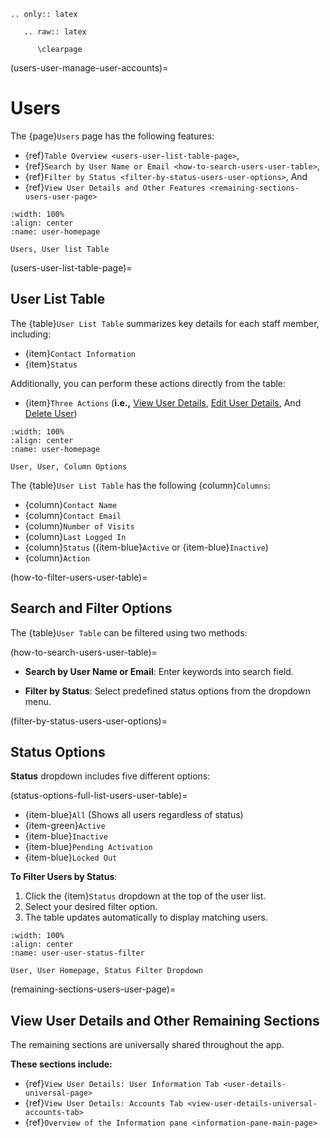 ```{eval-rst}
.. only:: latex

   .. raw:: latex

      \clearpage
```

(users-user-manage-user-accounts)=
# Users

The {page}`Users` page has the following features:

- {ref}`Table Overview <users-user-list-table-page>`,
- {ref}`Search by User Name or Email <how-to-search-users-user-table>`,
- {ref}`Filter by Status <filter-by-status-users-user-options>`, And
- {ref}`View User Details and Other Features <remaining-sections-users-user-page>`

```{lazyfigure} ../../_static/solo_app/User/Users/user-user-homepage.webp
:width: 100%
:align: center
:name: user-homepage

Users, User list Table
```

(users-user-list-table-page)=
## User List Table

The {table}`User List Table` summarizes key details for each staff member, including:

- {item}`Contact Information`
- {item}`Status`

Additionally, you can perform these actions directly from the table:

- {item}`Three Actions` (**i.e.,** [View User Details](#user-details-universal-page), [Edit User Details](#edit-permissions-universal), And [Delete User](#delete-user-universal)) 

```{lazyfigure} ../../_static/solo_app/User/Users/user-user-column-options.webp
:width: 100%
:align: center
:name: user-homepage

User, User, Column Options
```

The {table}`User List Table` has the following {column}`Columns`:

- {column}`Contact Name`
- {column}`Contact Email`
- {column}`Number of Visits`
- {column}`Last Logged In`
- {column}`Status` ({item-blue}`Active` or {item-blue}`Inactive`)
- {column}`Action`

(how-to-filter-users-user-table)=
## Search and Filter Options

The {table}`User Table` can be filtered using two methods:

(how-to-search-users-user-table)=
- **Search by User Name or Email**: Enter keywords into search field.

- **Filter by Status**: Select predefined status options from the dropdown menu.

(filter-by-status-users-user-options)=
## Status Options

**Status** dropdown includes five different options:

(status-options-full-list-users-user-table)=

- {item-blue}`All` (Shows all users regardless of status)
- {item-green}`Active`
- {item-blue}`Inactive`
- {item-blue}`Pending Activation`
- {item-blue}`Locked Out`

**To Filter Users by Status**:

1. Click the {item}`Status` dropdown at the top of the user list.
2. Select your desired filter option.
3. The table updates automatically to display matching users.


```{lazyfigure} ../../_static/solo_app/User/Users/user-user-status-filter.webp
:width: 100%
:align: center
:name: user-user-status-filter

User, User Homepage, Status Filter Dropdown
```

(remaining-sections-users-user-page)=
## View User Details and Other Remaining Sections

The remaining sections are universally shared throughout the app. 

**These sections include:**

- {ref}`View User Details: User Information Tab <user-details-universal-page>`
- {ref}`View User Details: Accounts Tab <view-user-details-universal-accounts-tab>`
- {ref}`Overview of the Information pane <information-pane-main-page>`
